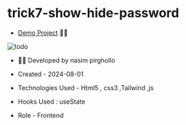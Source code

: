 # trick7-show-hide-password
- [Demo Project](https://nasim1380p.github.io/trick7-show-hide-password/) 👩‍💻


  
![todo](https://github.com/Nasim1380p/trick6-todoList/assets/155636802/ea873eaf-79ae-4785-9d50-b00868773a93)



- 👩‍🎓 Developed by nasim pirghollo

- Created - 2024-08-01

- Technologies Used - Html5 , css3 ,Tailwind ,js 

- Hooks Used : useState 

- Role - Frontend
